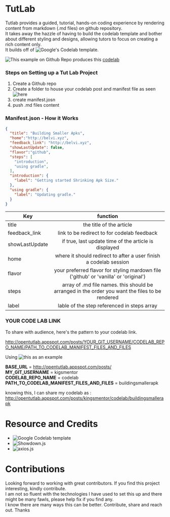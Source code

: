 # TutLab
Tutlab provides a guided, tutorial, hands-on coding experience by rendering content from markdown (.md files) on github repository.<br/>
It takes away the hazzle of having to build the codelab template and bother about different styling and designs, allowing tutors to focus on creating a rich content only.<br/>
It builds off of ![Google's Codelab template](https://github.com/googlecodelabs/codelab-components).

![This  example](https://github.com/KingsMentor/codelab/tree/master/buildingsmallerapk) on Github Repo produces
this [codelab](http://opentutlab.appspot.com/posts/kingsmentor/codelab/buildingsmallerapk)

### Steps on Setting up a Tut Lab Project

1. Create a Github repo
2. Create a folder to house your codelab post and manifest file as seen ![here](https://github.com/KingsMentor/codelab/)
3. create manifest.josn
4. push .md files content 

### Manifest.json - How it Works
```json
{
  "title": "Building Smaller Apks",
  "home":"http://belvi.xyz",
  "feedback_link": "http://belvi.xyz",
  "showLastUpdate": false,
  "flavor":"github",
  "steps": [
    "introduction",
    "using gradle",
  ],
  "introduction": {
    "label": "Getting started Shrinking Apk Size."
  },
  "using gradle": {
    "label": "Updating gradle."
  }
}
```

| Key        | function           |
| ------------- |:-------------:| 
| title  | the title of the article |
| feedback_link  | link to be redirect to for codelab feedback |
| showLastUpdate  | if true, last update time of the article is displayed |
| home      | where it should redirect to after a user finish a codelab session    |  
| flavor | your preferred flavor for styling mardown file ('github' or 'vanilla' or 'original')  |  
| steps  | array of .md file names. this should be arranged in the order you want the files to be rendered |
| label  | lable of the step referenced in steps array |

### YOUR CODE LAB LINK
To share with audience, here's the pattern to your codelab link.

http://opentutlab.appspot.com/posts/YOUR_GIT_USERNAME/CODELAB_REPO_NAME/PATH_TO_CODELAB_MANIFEST_FILES_AND_FILES

Using ![this as an example](https://github.com/KingsMentor/codelab)

**BASE_URL**                                          =    http://opentutlab.appspot.com/posts/ <br/>
**MY_GIT_USERNAME**                                   =    kigsmentor <br/>
**CODELAB_REPO_NAME**                                 =    codelab <br/>
**PATH_TO_CODELAB_MANIFEST_FILES_AND_FILES**          =    buildingsmallerapk

knowing this, I can share my codelab as : http://opentutlab.appspot.com/posts/kingsmentor/codelab/buildingsmallerapk

# Resource and Credits
* ![Google Codelab template](https://github.com/googlecodelabs/codelab-components)
* ![Showdown.js](https://github.com/showdownjs/showdown)
* ![axios.js](https://github.com/mzabriskie/axios)

# Contributions

Looking forward to working with great contributors. If you find this project interesting, kindly contribute.<br/>
I am not so fluent with the technologies I have used to set this up and  there might be many fawls, please help fix if you find any.<br/>
I know there are many ways this can be better. Contribute, share and reach out. Thanks
